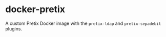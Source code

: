 # docker-pretix

A custom Pretix Docker image with the `pretix-ldap` and `pretix-sepadebit` plugins.
